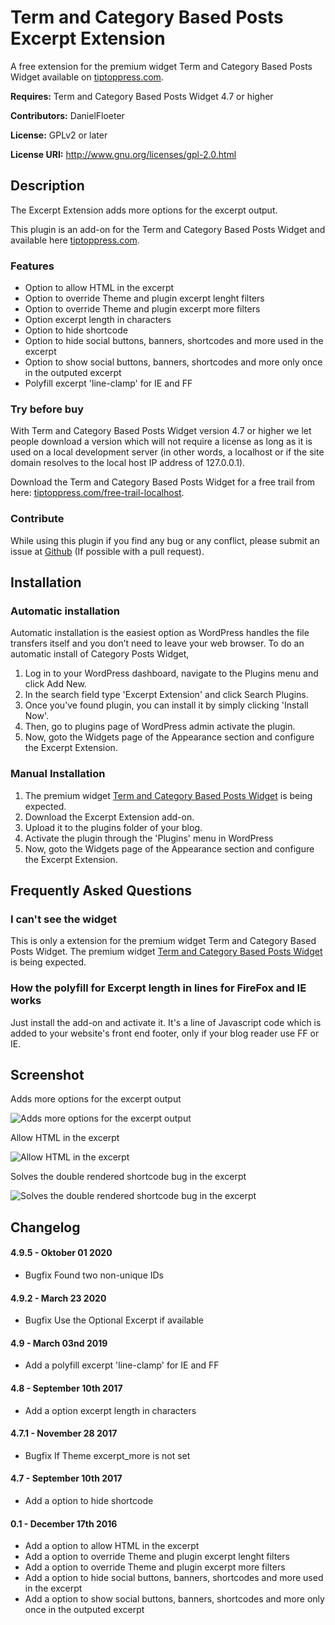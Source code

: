 Term and Category Based Posts Excerpt Extension
===============================================

A free extension for the premium widget Term and Category Based Posts Widget available on <a target="_blank" href="http://tiptoppress.com/">tiptoppress.com</a>.

**Requires:** Term and Category Based Posts Widget 4.7 or higher

**Contributors:** DanielFloeter
  
**License:** GPLv2 or later 
  
**License URI:** http://www.gnu.org/licenses/gpl-2.0.html


## Description
The Excerpt Extension adds more options for the excerpt output.

This plugin is an add-on for the Term and Category Based Posts Widget and available here <a target="_blank" href="http://tiptoppress.com/">tiptoppress.com</a>.

### Features
* Option to allow HTML in the excerpt
* Option to override Theme and plugin excerpt lenght filters
* Option to override Theme and plugin excerpt more filters
* Option excerpt length in characters
* Option to hide shortcode
* Option to hide social buttons, banners, shortcodes and more used in the excerpt
* Option to show social buttons, banners, shortcodes and more only once in the outputed excerpt
* Polyfill excerpt 'line-clamp' for IE and FF

### Try before buy

With Term and Category Based Posts Widget version 4.7 or higher we let people download a version which will not require a license as long as it is used on a local development server (in other words, a localhost or if the site domain resolves to the local host IP address of 127.0.0.1).

Download the Term and Category Based Posts Widget for a free trail from here: [tiptoppress.com/free-trail-localhost](http://tiptoppress.com/free-trail-localhost/).

### Contribute
While using this plugin if you find any bug or any conflict, please submit an issue at 
[Github](https://github.com/tiptoppress/term-posts-excerpt-extension) (If possible with a pull request). 

## Installation

### Automatic installation
Automatic installation is the easiest option as WordPress handles the file transfers itself and you don’t need to leave your web browser. To do an automatic install of Category Posts Widget, 

1. Log in to your WordPress dashboard, navigate to the Plugins menu and click Add New. 
2. In the search field type 'Excerpt Extension' and click Search Plugins. 
3. Once you’ve found plugin, you can install it by simply clicking 'Install Now'.
4. Then, go to plugins page of WordPress admin activate the plugin. 
5. Now, goto the Widgets page of the Appearance section and configure the Excerpt Extension.

### Manual Installation
1. The premium widget <a target="_blank" href="http://tiptoppress.com/">Term and Category Based Posts Widget</a> is being expected.
2. Download the Excerpt Extension add-on.
3. Upload it to the plugins folder of your blog.
4. Activate the plugin through the 'Plugins' menu in WordPress
5. Now, goto the Widgets page of the Appearance section and configure the Excerpt Extension.

## Frequently Asked Questions

### I can't see the widget
This is only a extension for the premium widget Term and Category Based Posts Widget.
The premium widget [Term and Category Based Posts Widget](http://tiptoppress.com/) is being expected.

### How the polyfill for Excerpt length in lines for FireFox and IE works
Just install the add-on and activate it.
It's a line of Javascript code which is added to your website's front end footer, only if your blog reader use FF or IE.

## Screenshot
Adds more options for the excerpt output

![Adds more options for the excerpt output](https://github.com/tiptoppress/term-posts-excerpt-extension/blob/master/screenshot-1.PNG?raw=true "Adds more options for the excerpt output")

Allow HTML in the excerpt

![Allow HTML in the excerpt](https://github.com/tiptoppress/term-posts-excerpt-extension/blob/master/screenshot-2.PNG?raw=true "Allow HTML in the excerpt")

Solves the double rendered shortcode bug in the excerpt

![Solves the double rendered shortcode bug in the excerpt](https://github.com/tiptoppress/term-posts-excerpt-extension/blob/master/screenshot-3.PNG?raw=true "Solves the double rendered shortcode bug in the excerpt")

## Changelog

#### 4.9.5 - Oktober 01 2020
* Bugfix Found two non-unique IDs

#### 4.9.2 - March 23 2020
* Bugfix Use the Optional Excerpt if available

#### 4.9 - March 03nd 2019
* Add a polyfill excerpt 'line-clamp' for IE and FF

#### 4.8 - September 10th 2017
* Add a option excerpt length in characters

#### 4.7.1 - November 28 2017
* Bugfix If Theme excerpt_more is not set

#### 4.7 - September 10th 2017
* Add a option to hide shortcode

#### 0.1 - December 17th 2016
* Add a option to allow HTML in the excerpt
* Add a option to override Theme and plugin excerpt lenght filters
* Add a option to override Theme and plugin excerpt more filters
* Add a option to hide social buttons, banners, shortcodes and more used in the excerpt
* Add a option to show social buttons, banners, shortcodes and more only once in the outputed excerpt
